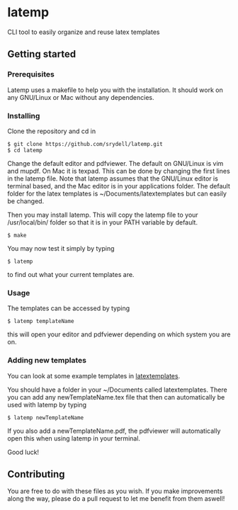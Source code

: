 # latemp

CLI tool to easily organize and reuse latex templates

## Getting started

### Prerequisites

Latemp uses a makefile to help you with the installation. It should work on any GNU/Linux or Mac without any dependencies.

### Installing

Clone the repository and cd in

```
$ git clone https://github.com/srydell/latemp.git
$ cd latemp
```

Change the default editor and pdfviewer. The default on GNU/Linux is vim and mupdf. On Mac it is texpad. This can be done by changing the first lines in the latemp file. Note that latemp assumes that the GNU/Linux editor is terminal based, and the Mac editor is in your applications folder. The default folder for the latex templates is ~/Documents/latextemplates but can easily be changed.

Then you may install latemp. This will copy the latemp file to your /usr/local/bin/ folder so that it is in your PATH variable by default.

```
$ make
```

You may now test it simply by typing

```
$ latemp
```

to find out what your current templates are.

### Usage

The templates can be accessed by typing

```
$ latemp templateName
```

this will open your editor and pdfviewer depending on which system you are on.


### Adding new templates

You can look at some example templates in [latextemplates](https://github.com/srydell/latextemplates).

You should have a folder in your ~/Documents called latextemplates. There you can add any newTemplateName.tex file that then can automatically be used with latemp by typing

```
$ latemp newTemplateName
```

If you also add a newTemplateName.pdf, the pdfviewer will automatically open this when using latemp in your terminal.

Good luck!

## Contributing

You are free to do with these files as you wish. If you make improvements along the way, please do a pull request to let me benefit from them aswell!
